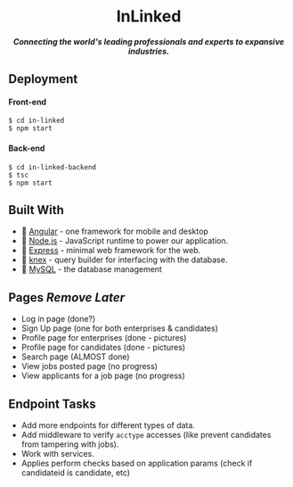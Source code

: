<h1 align=center>InLinked</h1>
<h5 align=center>Connecting the world's leading professionals and experts to expansive industries.</h5>

## Deployment
#### Front-end
```
$ cd in-linked 
$ npm start
```

#### Back-end
```
$ cd in-linked-backend
$ tsc
$ npm start
```

## Built With
* :honeybee: [Angular](https://angular.io/) - one framework for mobile and desktop
* :nose: [Node.js](https://nodejs.org/en/) - JavaScript runtime to power our application.
* :dash: [Express](https://expressjs.com/) - minimal web framework for the web.
* :speak_no_evil: [knex](https://knexjs.org/) - query builder for interfacing with the database.
* :whale: [MySQL](https://www.mysql.com/) - the database management

## Pages *Remove Later*
* Log in page (done?)
* Sign Up page (one for both enterprises & candidates)
* Profile page for enterprises (done - pictures)
* Profile page for candidates (done - pictures)
* Search page (ALMOST done)
* View jobs posted page (no progress)
* View applicants for a job page (no progress) 

## Endpoint Tasks
* Add more endpoints for different types of data.
* Add middleware to verify `acctype` accesses (like prevent candidates from tampering with jobs).
* Work with services.
* Applies perform checks based on application params (check if candidateid is candidate, etc)
